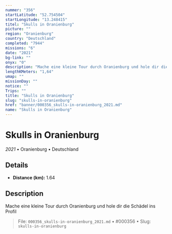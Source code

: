 ```yaml
---
nummer: "356"
startLatitude: "52.754504"
startLongitude: "13.248415"
titel: "Skulls in Oranienburg"
picture: ""
region: "Oranienburg"
country: "Deutschland"
completed: "7944"
missions: "6"
date: "2021"
bg-link: ""
onyx: "0"
description: "Mache eine kleine Tour durch Oranienburg und hole dir die Schädel ins Profil"
lengthKMeters: "1,64"
umap: ""
missionDay: ""
notice: ""
Trips: ""
title: "Skulls in Oranienburg"
slug: "skulls-in-oranienburg"
href: "banner/000356_skulls-in-oranienburg_2021.md"
name: "Skulls in Oranienburg"
---
```

# Skulls in Oranienburg

*2021* • Oranienburg • Deutschland





## Details
- **Distance (km):** 1.64






## Description
Mache eine kleine Tour durch Oranienburg und hole dir die Schädel ins Profil




> File: `000356_skulls-in-oranienburg_2021.md` • #000356 • Slug: `skulls-in-oranienburg`
